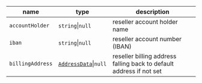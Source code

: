 | name             | type                                     | description                                                         |
|------------------|------------------------------------------|---------------------------------------------------------------------|
| `accountHolder`  | `string`\|`null`                         | reseller account holder name                                        |
| `iban`           | `string`\|`null`                         | reseller account number (IBAN)                                      |
| `billingAddress` | [`AddressData`](address-data.md)\|`null` | reseller billing address falling back to default address if not set |
